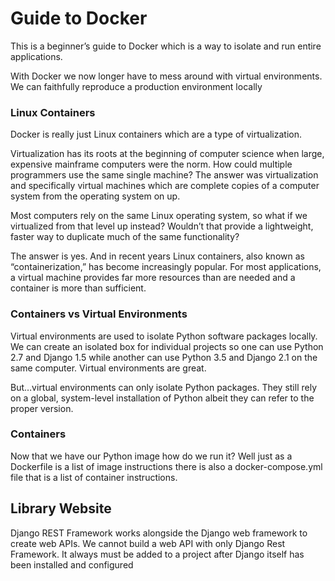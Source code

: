 # Guide to Docker
This is a beginner’s guide to Docker which is a way to isolate and run entire applications.

With Docker we now longer have to mess around with virtual environments. We can faithfully reproduce a production environment locally

### Linux Containers
Docker is really just Linux containers which are a type of virtualization.


Virtualization has its roots at the beginning of computer science when large, expensive mainframe computers were the norm. How could multiple programmers use the same single machine? The answer was virtualization and specifically virtual machines which are complete copies of a computer system from the operating system on up.


Most computers rely on the same Linux operating system, so what if we virtualized from that level up instead? Wouldn’t that provide a lightweight, faster way to duplicate much of the same functionality?

The answer is yes. And in recent years Linux containers, also known as “containerization,” has become increasingly popular. For most applications, a virtual machine provides far more resources than are needed and a container is more than sufficient.

### Containers vs Virtual Environments

Virtual environments are used to isolate Python software packages locally. We can create an isolated box for individual projects so one can use Python 2.7 and Django 1.5 while another can use Python 3.5 and Django 2.1 on the same computer. Virtual environments are great.

But…virtual environments can only isolate Python packages. They still rely on a global, system-level installation of Python albeit they can refer to the proper version.

### Containers
Now that we have our Python image how do we run it? Well just as a Dockerfile is a list of image instructions there is also a docker-compose.yml file that is a list of container instructions.


## Library Website
Django REST Framework works alongside the Django web framework to create web APIs. We cannot build a web API with only Django Rest Framework. It always must be added to a project after Django itself has been installed and configured


